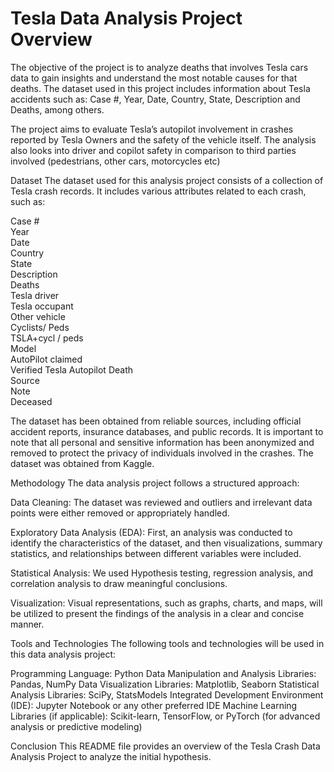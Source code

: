 # Tesla Data Analysis Project Overview
The objective of the project is to analyze deaths that involves Tesla cars data to gain insights and understand the most notable causes for that deaths. The dataset used in this project includes information about Tesla accidents such as: Case #,	Year,	Date,	Country,	State,	Description and	Deaths, among others.	

The project aims to evaluate Tesla’s autopilot involvement in crashes reported by Tesla Owners and the safety of the vehicle itself. The analysis also looks into driver and copilot safety in comparison to third parties involved (pedestrians, other cars, motorcycles etc)

Dataset
The dataset used for this analysis project consists of a collection of Tesla crash records. It includes various attributes related to each crash, such as:

Case #	
Year	
Date	 
Country 	 
State 	 
Description 	 
Deaths 	 
Tesla driver 	 
Tesla occupant 	 
Other vehicle 	 
Cyclists/ Peds 	 
TSLA+cycl / peds 	 
Model 	 
AutoPilot claimed 	 
Verified Tesla Autopilot Death 	 
Source 	 
Note 	 
Deceased

The dataset has been obtained from reliable sources, including official accident reports, insurance databases, and public records. It is important to note that all personal and sensitive information has been anonymized and removed to protect the privacy of individuals involved in the crashes. The dataset was obtained from Kaggle.

Methodology
The data analysis project follows a structured approach: 

Data Cleaning: The dataset was reviewed and outliers and irrelevant data points were either removed or appropriately handled.

Exploratory Data Analysis (EDA): First, an analysis was conducted to identify the characteristics of the dataset, and then visualizations, summary statistics, and relationships between different variables were included. 

Statistical Analysis: We used Hypothesis testing, regression analysis, and correlation analysis to draw meaningful conclusions.

Visualization: Visual representations, such as graphs, charts, and maps, will be utilized to present the findings of the analysis in a clear and concise manner. 

Tools and Technologies
The following tools and technologies will be used in this data analysis project:

Programming Language: Python
Data Manipulation and Analysis Libraries: Pandas, NumPy
Data Visualization Libraries: Matplotlib, Seaborn
Statistical Analysis Libraries: SciPy, StatsModels
Integrated Development Environment (IDE): Jupyter Notebook or any other preferred IDE
Machine Learning Libraries (if applicable): Scikit-learn, TensorFlow, or PyTorch (for advanced analysis or predictive modeling)

Conclusion
This README file provides an overview of the Tesla Crash Data Analysis Project to analyze the initial hypothesis.  
